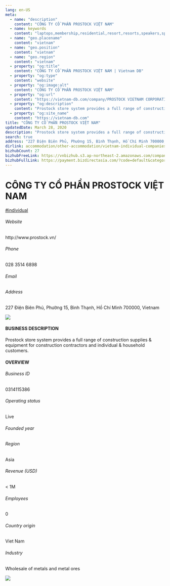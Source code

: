 ```yaml
---
lang: en-US
meta:
  - name: "description"
    content: "CÔNG TY CỔ PHẦN PROSTOCK VIỆT NAM"
  - name: keywords
    content: "laptops,membership,residential,resort,resorts,speakers,spirits,virtual,wireless,wireless,wireless,wireless,wireless,wireless,wireless,wireless,wireless,vietnam-individual-companies"
  - name: "geo.placename"
    content: "vietnam"
  - name: "geo.position"
    content: "vietnam"
  - name: "geo.region"
    content: "vietnam"
  - property: "og:title"
    content: "CÔNG TY CỔ PHẦN PROSTOCK VIỆT NAM | Vietnam DB"
  - property: "og:type"
    content: "website"
  - property: "og:image:alt"
    content: "CÔNG TY CỔ PHẦN PROSTOCK VIỆT NAM"
  - property: "og:url"
    content: "https://vietnam-db.com/company/PROSTOCK VIETNAM CORPORATION-3010481"
  - property: "og:description"
    content: "Prostock store system provides a full range of construction supplies &amp; equipment for construction contractors and individual &amp; household customers."
  - property: "og:site_name"
    content: "https://vietnam-db.com"
title: "CÔNG TY CỔ PHẦN PROSTOCK VIỆT NAM"
updatedDate: March 28, 2020
description: "Prostock store system provides a full range of construction supplies &amp; equipment for construction contractors and individual &amp; household customers."
search: true
address: "227 Điện Biên Phủ, Phường 15, Bình Thạnh, Hồ Chí Minh 700000, Vietnam"
dirlink: accommodation/other-accommodation/vietnam-individual-companies
bizhubCount: 27
bizhubFreeLink: https://vnbizhub.s3.ap-northeast-2.amazonaws.com/companies/vietnam-individual-companies_preview.xlsx
bizhubFullLink: https://payment.bizdirectasia.com/?code=default&category=bizhub&item=vietnam-individual-companies&redirect=https://vietnam-db.com
---
```



<div class="bd-item">
    <div class="item-content">
        <div class="detail-title-wrap">
            <h1 class="detail-title">
                CÔNG TY CỔ PHẦN PROSTOCK VIỆT NAM
            </h1>
        </div>
		<div class="detail-tagslist"><a href="/accommodation/other-accommodation/tags/individual" class="detail-tagitem">#individual</a></div>
        <h6 class="bd-label">Website</h6>
        <p>http://www.prostock.vn/</p>
		<h6 class="bd-label">Phone</h6>
        <p>028 3514 6898</p>
        <h6 class="bd-label">Email</h6>
        <p><a class="textColorPrimary" href="#"></a></p>
        <h6 class="bd-label">Address</h6>
        <p>227 Điện Biên Phủ, Phường 15, Bình Thạnh, Hồ Chí Minh 700000, Vietnam</p>
    </div>
</div>

<div class="banner-wrap text-center"><a href="" class="banner-link"><img src="/assets/vndb.com/BannerAds2.jpg" class="banner-img"></a></div>

<div class="bd-item">
    <div class="item-content">
        <h4 class="textColorPrimary item-title">BUSINESS DESCRIPTION</h4>
        <p>Prostock store system provides a full range of construction supplies &amp; equipment for construction contractors and individual &amp; household customers.</p>
    </div>
</div>

<div class="bd-item">
    <div class="item-content">
        <h4 class="textColorPrimary item-title">OVERVIEW</h4>
        <div class="item-info">
            <h6 class="bd-label">Business ID</h6>
            <p>0314115386</p>
        </div>
        <div class="item-info">
            <h6 class="bd-label">Operating status</h6>
            <p>Live<small class="bd-status_dot live"></small></p>
        </div>
        <div class="item-info">
            <h6 class="bd-label">Founded year</h6>
            <p></p>
        </div>
        <div class="item-info">
            <h6 class="bd-label">Region</h6>
            <p>Asia</p>
        </div>
        <div class="item-info">
            <h6 class="bd-label">Revenue (USD)</h6>
            <p>&lt; 1M</p>
        </div>
        <div class="item-info">
            <h6 class="bd-label">Employees</h6>
            <p>0</p>
        </div>
        <div class="item-info">
            <h6 class="bd-label">Country origin</h6>
            <p>Viet Nam</p>
        </div>
        <div class="item-info">
            <h6 class="bd-label">Industry</h6>
            <p>Wholesale of metals and metal ores</p>
        </div>
    </div>
</div>

<div class="banner-wrap text-center"><a href="" class="banner-link"><img src="/assets/vndb.com/BannerAd_04_728x90.jpg" class="banner-img"></a></div>

<CustomPopup popupTitle="ENTER EMAIL TO DOWNLOAD" popupSubTitle="The companies data will be sent to your inbox. Please enter your email." :free="this.$frontmatter.bizhubFreeLink" :paid="this.$frontmatter.bizhubFullLink" :count="this.$frontmatter.bizhubCount"/>

